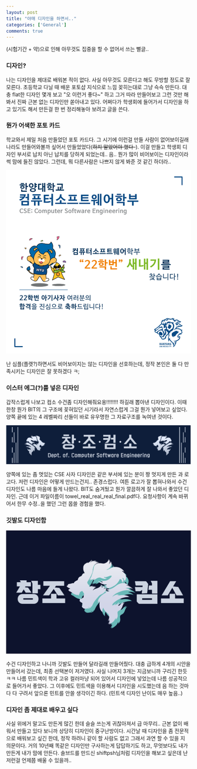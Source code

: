 ```yaml
---
layout: post
title: "야매 디자인을 하면서.."
categories: ['General']
comments: true
---
```


(시험기간 + 약)으로 인해 아무것도 집중을 할 수 없어서 쓰는 뻘글.. 

### **디자인?**

나는 디자인을 제대로 배워본 적이 없다. 사실 아무것도 모른다고 해도 무방할 정도로 잘 모른다. 초등학교 다닐 때 배운 포토샵 지식으로 느낌 꽂히는대로 그냥 슥슥 만든다. 대충 flat한 디자인 몇개 보고 "오 이런거 좋다~" 하고 그거 따라 만들어보고 그런 것만 해봐서 진짜 근본 없는 디자인만 쏟아내고 있다. 어쩌다가 학생회에 들어가서 디자인을 하고 있기도 해서 만든걸 한 번 정리해놓아 보려고 글을 쓴다.

### **뭔가 어색한 포토 카드**

학교와서 제일 처음 만들었던 포토 카드다. 그 시기에 이런걸 만들 사람이 없어보이길래 나라도 만들어와볼까 싶어서 만들었었다(~~하지 말았어야 했다-~~). 이걸 만들고 학생회 디자인 부서로 납치 아닌 납치를 당하게 되었는데.. 음.. 뭔가 많이 비어보이는 디자인이라 썩 맘에 들진 않았다. 그런데, 뭐 다른사람은 나쁘지 않게 봐준 것 같긴 하더라..

<p align = "center"> <img src="/assets/img/dsg/first.png" alt="first"/> </p>

난 심플(플랫?)하면서도 비어보이지는 않는 디자인을 선호하는데, 정작 본인은 둘 다 만족시키는 디자인은 잘 못하겠다 ㅋ; 

### **이스터 에그(?)를 넣은 디자인**

갑작스럽게 나보고 컴소 수건좀 디자인해줘요옹!!!!!!!! 하길래 뽑아낸 디자인이다. 이때 한창 뭔가 BIT의 그 구조에 꽂혀있던 시기라서 자연스럽게 그걸 뭔가 넣어보고 싶었다. 양쪽 끝에 있는 4 레벨짜리 선들이 바로 유우명한 그 자료구조를 녹여낸 것이다.

<p align = "center"> <img src="/assets/img/dsg/towel.png" alt="towel"/> </p>

양쪽에 있는 좀 멋있는 CSE 사자 디자인은 같은 부서에 있는 분이 짱 멋지게 만든 과 로고다. 저런 디자인은 어떻게 만드는건지.. 존경스럽다. 여튼 로고가 잘 뽑혀나와서 수건 디자인도 나름 마음에 들게 나왔다. BIT도 숨겨뒀고 뭔가 깔끔하게 잘 나와서 좋았던 디자인. 근데 이거 파일이름이 towel_real_real_real_final.pdf다. 요청사항이 계속 바뀌어서 한무 수정..을 했던 그런 몹쓸 경험을 했다.

### **깃발도 디자인함**

<p align = "center"> <img src="/assets/img/dsg/flag.jpg" alt="flag"/> </p>

수건 디자인하고 나니까 깃발도 만들어 달라길래 만들어줬다. 대충 급하게 4개의 시안을 만들어서 갔는데, 최종 선택본이 저거였다. 사실 나머지 3개는 지금보니까 구리긴 한듯ㅋㅋ 나름 민트색이 학과 고유 컬러마냥 되어 있어서 디자인에 넣었는데 나름 성공적으로 들어가서 좋았다. 그 이후에도 민트색을 이용해서 디자인을 시도했는데 음 하는 것마다 다 구려서 앞으론 민트를 안쓸 생각이긴 하다. (민트색 디자인 난이도 매우 높음..)

### **디자인 좀 제대로 배우고 싶다**

사실 위에거 말고도 만든게 많긴 한데 슬슬 쓰는게 귀찮아져서 급 마무리.. 근본 없이 배워서 만들고 있다 보니까 상당히 디자인이 중구난방이다. 시간날 때 디자인을 좀 전문적으로 배워보고 싶긴 한데, 정작 하려니 같이 할 사람도 없고 그래서 과연 할 수 있을 지 의문이다. 거의 10년째 똑같은 디자인만 구사하는게 답답하기도 하고, 무엇보다도 내가 만든게 내가 맘에 안든다. 솔브드를 만드신 shiftpsh님처럼 디자인을 해보고 싶은데 난 저런걸 언제쯤 배울 수 있을까.. 